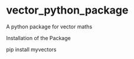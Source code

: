# vector_python_package
A python package for vector maths

Installation of the Package

pip install myvectors
